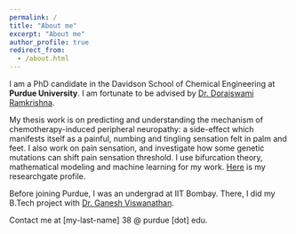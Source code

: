```yaml
---
permalink: /
title: "About me"
excerpt: "About me"
author_profile: true
redirect_from: 
  - /about.html
---
```


I am a PhD candidate in the Davidson School of Chemical Engineering at **Purdue University**. 
I am fortunate to be advised by [Dr. Doraiswami Ramkrishna](https://engineering.purdue.edu/ramkiites/).  

My thesis work is on predicting and understanding the mechanism of chemotherapy-induced peripheral neuropathy: a side-effect which manifests itself as a painful, numbing and tingling sensation felt in palm and feet. I also work on pain sensation, and investigate how some genetic mutations can shift pain sensation threshold. I use bifurcation theory, mathematical modeling and machine learning for my work. [Here](https://www.researchgate.net/profile/Parul_Verma7) is my researchgate profile. 

Before joining Purdue, I was an undergrad at IIT Bombay. There, I did my B.Tech project with [Dr. Ganesh Viswanathan](https://www.che.iitb.ac.in/faculty/ganesh/index.html). 

Contact me at [my-last-name] 38 @ purdue [dot] edu.

